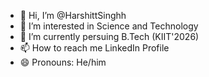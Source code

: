 - 👋 Hi, I’m @HarshittSinghh
- 👀 I’m interested in Science and Technology
- 🌱 I’m currently persuing B.Tech (KIIT'2026)
- 📫 How to reach me LinkedIn Profile 
- 😄 Pronouns: He/him

<!---
HarshittSinghh/HarshittSinghh is a ✨ special ✨ repository because its `README.md` (this file) appears on your GitHub profile.
You can click the Preview link to take a look at your changes.
--->

